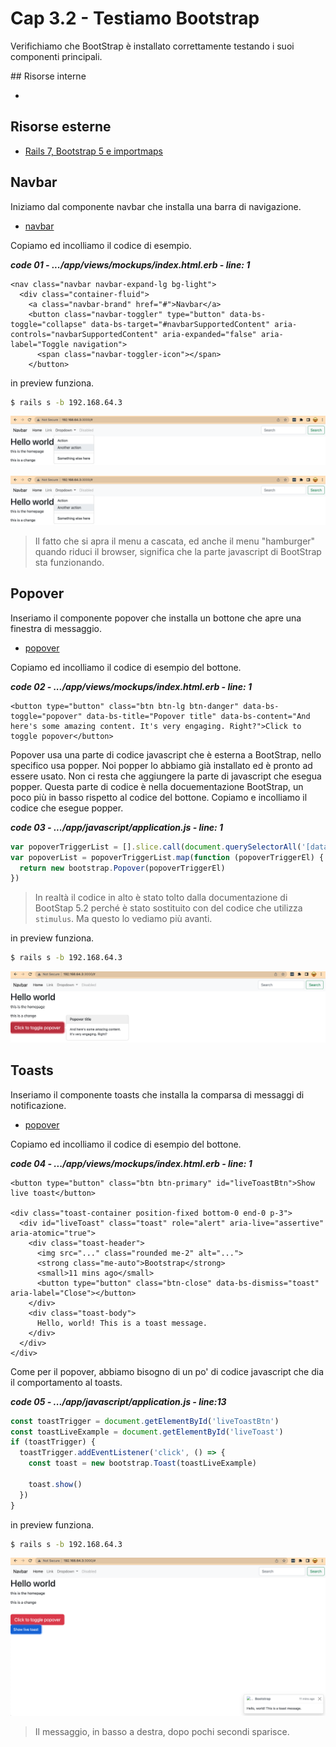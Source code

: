 # <a name="top"></a> Cap 3.2 - Testiamo Bootstrap

Verifichiamo che BootStrap è installato correttamente testando i suoi componenti principali.



## Risorse interne

- []()



## Risorse esterne

- [Rails 7, Bootstrap 5 e importmaps](https://www.youtube.com/watch?v=ZZAVy67YfPY)



## Navbar

Iniziamo dal componente navbar che installa una barra di navigazione.

- [navbar](https://getbootstrap.com/docs/5.2/components/navbar/)

Copiamo ed incolliamo il codice di esempio.

***code 01 - .../app/views/mockups/index.html.erb - line: 1***

```html+erb
<nav class="navbar navbar-expand-lg bg-light">
  <div class="container-fluid">
    <a class="navbar-brand" href="#">Navbar</a>
    <button class="navbar-toggler" type="button" data-bs-toggle="collapse" data-bs-target="#navbarSupportedContent" aria-controls="navbarSupportedContent" aria-expanded="false" aria-label="Toggle navigation">
      <span class="navbar-toggler-icon"></span>
    </button>
```

in preview funziona.

```bash
$ rails s -b 192.168.64.3
```

![fig01](https://github.com/flaviobordonidev/leanpubabrandnewcms/blob/master/ubuntudream/03-bootstrap/02_fig01-navbar1.png)

![fig02](https://github.com/flaviobordonidev/leanpubabrandnewcms/blob/master/ubuntudream/03-bootstrap/02_fig01-navbar1.png)

> Il fatto che si apra il menu a cascata, ed anche il menu "hamburger" quando riduci il browser, significa che la parte javascript di BootStrap sta funzionando.



## Popover

Inseriamo il componente popover che installa un bottone che apre una finestra di messaggio.

- [popover](https://getbootstrap.com/docs/5.2/components/popovers/)

Copiamo ed incolliamo il codice di esempio del bottone.

***code 02 - .../app/views/mockups/index.html.erb - line: 1***

```html+erb
<button type="button" class="btn btn-lg btn-danger" data-bs-toggle="popover" data-bs-title="Popover title" data-bs-content="And here's some amazing content. It's very engaging. Right?">Click to toggle popover</button>
```

Popover usa una parte di codice javascript che è esterna a BootStrap, nello specifico usa popper.
Noi popper lo abbiamo già installato ed è pronto ad essere usato.
Non ci resta che aggiungere la parte di javascript che esegua popper. Questa parte di codice è nella docuementazione BootStrap, un poco più in basso rispetto al codice del bottone.
Copiamo e incolliamo il codice che esegue popper.

***code 03 - .../app/javascript/application.js - line: 1***

```javascript
var popoverTriggerList = [].slice.call(document.querySelectorAll('[data-bs-toggle="popover"]'))
var popoverList = popoverTriggerList.map(function (popoverTriggerEl) {
  return new bootstrap.Popover(popoverTriggerEl)
})
```

> In realtà il codice in alto è stato tolto dalla documentazione di BootStap 5.2 perché è stato sostituito con del codice che utilizza `stimulus`. Ma questo lo vediamo più avanti.


in preview funziona.

```bash
$ rails s -b 192.168.64.3
```

![fig03](https://github.com/flaviobordonidev/leanpubabrandnewcms/blob/master/ubuntudream/03-bootstrap/02_fig03-popover.png)





## Toasts

Inseriamo il componente toasts che installa la comparsa di messaggi di notificazione.

- [popover](https://getbootstrap.com/docs/5.2/components/popovers/)

Copiamo ed incolliamo il codice di esempio del bottone.

***code 04 - .../app/views/mockups/index.html.erb - line: 1***

```html+erb
<button type="button" class="btn btn-primary" id="liveToastBtn">Show live toast</button>

<div class="toast-container position-fixed bottom-0 end-0 p-3">
  <div id="liveToast" class="toast" role="alert" aria-live="assertive" aria-atomic="true">
    <div class="toast-header">
      <img src="..." class="rounded me-2" alt="...">
      <strong class="me-auto">Bootstrap</strong>
      <small>11 mins ago</small>
      <button type="button" class="btn-close" data-bs-dismiss="toast" aria-label="Close"></button>
    </div>
    <div class="toast-body">
      Hello, world! This is a toast message.
    </div>
  </div>
</div>
```


Come per il popover, abbiamo bisogno di un po' di codice javascript che dia il comportamento al toasts.

***code 05 - .../app/javascript/application.js - line:13***

```javascript
const toastTrigger = document.getElementById('liveToastBtn')
const toastLiveExample = document.getElementById('liveToast')
if (toastTrigger) {
  toastTrigger.addEventListener('click', () => {
    const toast = new bootstrap.Toast(toastLiveExample)

    toast.show()
  })
}
```

in preview funziona.

```bash
$ rails s -b 192.168.64.3
```

![fig04](https://github.com/flaviobordonidev/leanpubabrandnewcms/blob/master/ubuntudream/03-bootstrap/02_fig04-toasts.png)

> Il messaggio, in basso a destra, dopo pochi secondi sparisce.
